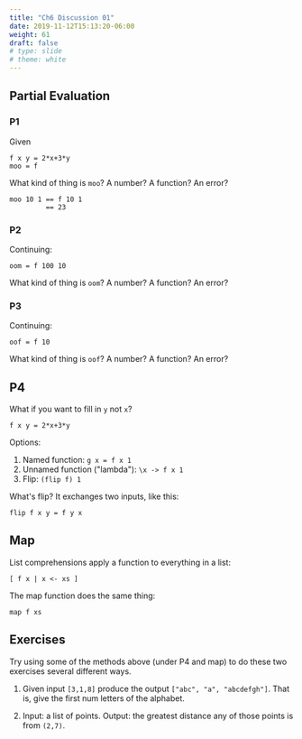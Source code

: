 ```yaml
---
title: "Ch6 Discussion 01"
date: 2019-11-12T15:13:20-06:00
weight: 61
draft: false
# type: slide
# theme: white
---
```


## Partial Evaluation


### P1

Given 

    f x y = 2*x+3*y
    moo = f
    
What kind of thing is `moo`? A number? A function? An error? 

    moo 10 1 == f 10 1
             == 23

### P2

Continuing:

    oom = f 100 10

What kind of thing is `oom`? A number? A function? An error? 

### P3 

Continuing:

    oof = f 10
    
What kind of thing is `oof`? A number? A function? An error?

## P4

What if you want to fill in `y` not `x`?

    f x y = 2*x+3*y
    
Options:

1. Named function: `g x = f x 1`
2. Unnamed function ("lambda"): `\x -> f x 1`
3. Flip: `(flip f) 1`

What's flip? It exchanges two inputs, like this:

    flip f x y = f y x

## Map

List comprehensions apply a function to everything in a list:

    [ f x | x <- xs ]

The map function does the same thing:

    map f xs
    
## Exercises

Try using some of the methods above (under P4 and map) to do these two
exercises several different ways.

1. Given input `[3,1,8]` produce the output `["abc", "a",
   "abcdefgh"]`. That is, give the first num letters of the alphabet.
   
2. Input: a list of points. Output: the greatest distance any of those
   points is from `(2,7)`.


